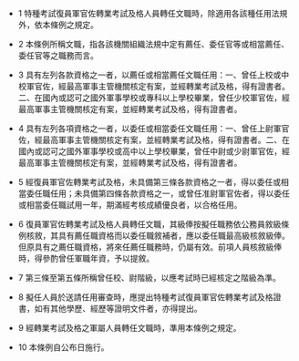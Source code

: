 * 1 特種考試復員軍官佐轉業考試及格人員轉任文職時，除適用各該種任用法規外，依本條例之規定。

* 2 本條例所稱文職，指各該機關組織法規中定有薦任、委任官等或相當薦任、委任官等之職務而言。

* 3 具有左列各款資格之一者，以薦任或相當薦任文職任用：一、曾任上校或中校軍官佐，經最高軍事主管機關核定有案，並經轉業考試及格，得有證書者。二、在國內或認可之國外軍事學校或專科以上學校畢業，曾任少校軍官佐，經最高軍事主管機關核定有案，並經轉業考試及格，得有證書者。

* 4 具有左列各項資格之一者，以委任或相當委任文職任用：一、曾任上尉軍官佐，經最高軍事主管機關核定有案，並經轉業考試及格，得有證書者。二、在國內或認可之國外軍事學校或高中以上學校畢業，曾任中尉或少尉軍官佐，經最高軍事主管機關核定有案，並經轉業考試及格，得有證書者。

* 5 經復員軍官佐轉業考試及格，未具備第三條各款資格之一者，得以委任或相當委任職任用；未具備第四條各款資格之一，或曾任准尉軍官佐者，得以委任或相當委任職試用一年，期滿經考核成績優良者，以合格任用。

* 6 復員軍官佐轉業考試及格人員轉任文職，其級俸按擬任職務依公務員敘級條例核敘，其具有薦任職資格而以委任職敘補者，應以委任職最高級核敘級俸。但原具有之薦任職資格，將來任薦任職務時，仍屬有效。前項人員核敘級俸時，得參酌曾任軍職年資，予以提敘。

* 7 第三條至第五條所稱曾任校、尉階級，以應考試時已經核定之階級為準。

* 8 擬任人員於送請任用審查時，應提出特種考試復員軍官佐轉業考試及格證書，如有其他學歷、經歷等證明文件者，亦得提出。

* 9 經轉業考試及格之軍屬人員轉任文職時，準用本條例之規定。

* 10 本條例自公布日施行。

